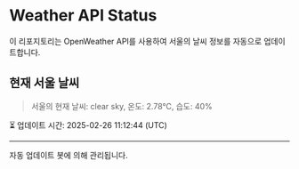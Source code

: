
# Weather API Status

이 리포지토리는 OpenWeather API를 사용하여 서울의 날씨 정보를 자동으로 업데이트합니다.

## 현재 서울 날씨
> 서울의 현재 날씨: clear sky, 온도: 2.78°C, 습도: 40%

⏳ 업데이트 시간: 2025-02-26 11:12:44 (UTC)

---
자동 업데이트 봇에 의해 관리됩니다.
